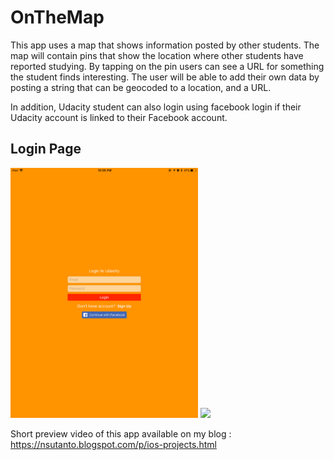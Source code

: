 # OnTheMap

This app uses a map that shows information posted by other students. The map will contain pins that show the location where other students have reported studying. By tapping on the pin users can see a URL for something the student finds interesting. The user will be able to add their own data by posting a string that can be geocoded to a location, and a URL.

In addition, Udacity student can also login using facebook login if their Udacity account is linked to their Facebook account.

## Login Page
<img src="https://github.com/nsutanto/ios-OnTheMap/blob/master/Presentation/IMG_0156.PNG" width="300">
<img src="https://media.giphy.com/media/l378gA9ZcrPUJnbTG/giphy.gif" width="600">

Short preview video of this app available on my blog : https://nsutanto.blogspot.com/p/ios-projects.html

